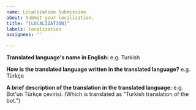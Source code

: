 ```yaml
---
name: Localization Submission
about: Submit your localization.
title: "[LOCALIZATION]"
labels: localization
assignees: ''

---
```


**Translated language's name in English:**
e.g. Turkish

**How is the translated language written in the translated language?**
e.g. Türkçe

**A brief description of the translation in the translated language:**
e.g. Bot'un Türkçe çevirisi. (Which is translated as "Turkish translation of the bot.")
